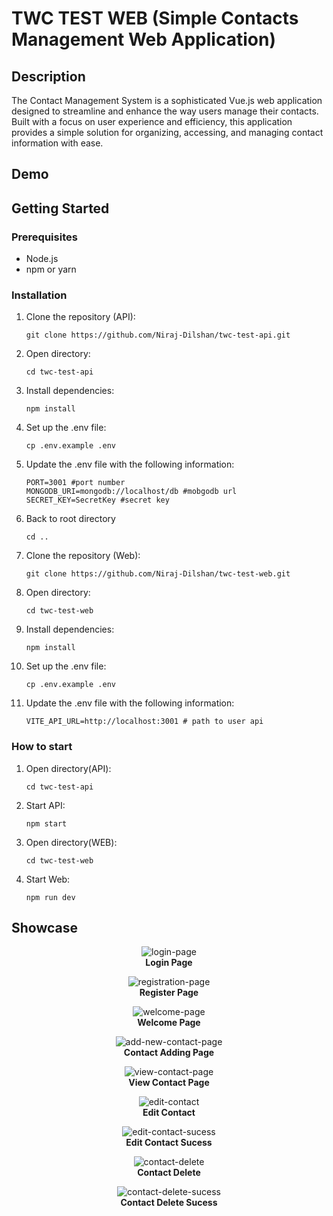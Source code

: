 # TWC TEST WEB (Simple Contacts Management Web Application)

## Description

The Contact Management System is a sophisticated Vue.js web application designed to streamline and enhance the way users manage their contacts. Built with a focus on user experience and efficiency, this application provides a simple solution for organizing, accessing, and managing contact information with ease.

## Demo



## Getting Started

### Prerequisites

- Node.js
- npm or yarn

### Installation

  1. Clone the repository (API):
     ```
     git clone https://github.com/Niraj-Dilshan/twc-test-api.git
     ```
  2. Open directory:
     ```
     cd twc-test-api
     ```
  3. Install dependencies:
     ```
     npm install
     ```
  4. Set up the .env file:
     ```
     cp .env.example .env
     ```
  5. Update the .env file with the following information:
     ```
     PORT=3001 #port number
     MONGODB_URI=mongodb://localhost/db #mobgodb url
     SECRET_KEY=SecretKey #secret key
     ```
  6. Back to root directory
     ```
     cd ..
     ```
  7. Clone the repository (Web):
     ```
     git clone https://github.com/Niraj-Dilshan/twc-test-web.git
     ```
  8. Open directory:
     ```
     cd twc-test-web
     ```
  9. Install dependencies:
     ```
     npm install
     ```
  10. Set up the .env file:
      ```
      cp .env.example .env
      ```
  11. Update the .env file with the following information:
      ```
      VITE_API_URL=http://localhost:3001 # path to user api
      ```

### How to start 

  1. Open directory(API):
     ```
     cd twc-test-api
     ```
  2. Start API:
     ```
     npm start
     ```
  3. Open directory(WEB):
     ```
     cd twc-test-web
     ```
  4. Start Web:
     ```
     npm run dev
     ```
## Showcase

  <p align="center">
    <img src="https://github.com/Niraj-Dilshan/twc-test-web/assets/61787989/fa771927-f623-406c-8ba4-f6695e24ff0b" alt="login-page">
    <br>
    <strong>Login Page</strong>
  </p>
  <p align="center">
    <img src="https://github.com/Niraj-Dilshan/twc-test-web/assets/61787989/a04485e1-9c24-4a33-a301-02e455bfef34" alt="registration-page">
    <br>
    <strong>Register Page</strong>
  </p>
  <p align="center">
    <img src="https://github.com/Niraj-Dilshan/twc-test-web/assets/61787989/031abc58-db5c-42f3-85ba-981bed58238c" alt="welcome-page">
    <br>
    <strong>Welcome Page</strong>
  </p>
  <p align="center">
    <img src="https://github.com/Niraj-Dilshan/twc-test-web/assets/61787989/017723d1-6f16-4935-8abe-f04f85869cd1" alt="add-new-contact-page">
    <br>
    <strong>Contact Adding Page</strong>
  </p>
  <p align="center">
    <img src="https://github.com/Niraj-Dilshan/twc-test-web/assets/61787989/b2f0a2f2-662b-4ed8-854e-ea31b13b9816" alt="view-contact-page">
    <br>
    <strong>View Contact Page</strong>
  </p>
  <p align="center">
    <img src="https://github.com/Niraj-Dilshan/twc-test-web/assets/61787989/297cf612-75b6-45db-aac6-4e665853528a" alt="edit-contact">
    <br>
    <strong>Edit Contact</strong>
  </p>
  <p align="center">
    <img src="https://github.com/Niraj-Dilshan/twc-test-web/assets/61787989/9da35d5e-1a71-49e3-b7bc-0f10d635851f" alt="edit-contact-sucess">
    <br>
    <strong>Edit Contact Sucess</strong>
  </p>
  <p align="center">
    <img src="https://github.com/Niraj-Dilshan/twc-test-web/assets/61787989/9da35d5e-1a71-49e3-b7bc-0f10d635851f" alt="contact-delete">
    <br>
    <strong>Contact Delete</strong>
  </p>
  <p align="center">
    <img src="https://github.com/Niraj-Dilshan/twc-test-web/assets/61787989/4e8c61b9-373f-4865-9c66-592403563b9a" alt="contact-delete-sucess">
    <br>
    <strong>Contact Delete Sucess</strong>
  </p>
